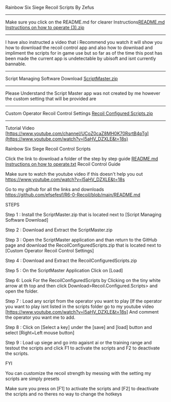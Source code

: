 Rainbow Six Siege Recoil Scripts By Zefus
_____________________________________________
Make sure you click on the README.md for clearer Instructions[README.md Instructions on how to operate (3).zip](https://github.com/user-attachments/files/20579869/Instructions.on.how.to.operate.3.zip)


_____________________________________________
I have also instructed a video that i Recommend you watch it will show you how to download the recoil control app and also how to download and impliment the scripts for in game use but so far as of the time this post has been made the current app is undetectable by ubisoft and isnt currently bannable.
_____________________________________________
Script Managing Software Download [ScriptMaster.zip](https://github.com/user-attachments/files/20576646/UR.3.zip)

_____________________________________________
Please Understand the Script Master app was not created by me however the custom setting that will be provided are 
_____________________________________________
Custom Operator Recoil Control Settings [Recoil Configured Scripts.zip](https://github.com/user-attachments/files/20576577/Recoil.Configured.Scripts.zip)
_____________________________________________
Tutorial Video [https://www.youtube.com/channel/UCoZ0caZ8MH0K70RsrtB4pTg](https://www.youtube.com/watch?v=I5aHV_DZXLE&t=18s)

Rainbow Six Siege Recoil Control Scripts

Click the link to download a folder of the step by step guide
[README.md Instructions on how to operate.txt](https://github.com/user-attachments/files/20578327/Instructions.on.how.to.operate.txt)
Recoil Control Guide 

Make sure to watch the youtube video if this doesn't help you out
https://www.youtube.com/watch?v=I5aHV_DZXLE&t=18s

Go to my github for all the links and downloads
https://github.com/efsefesf/R6-0-Recoil/blob/main/README.md

STEPS

Step 1 : Install the ScriptMaster.zip that is located next to [Script Managing Software Download]

Step 2 : Download and Extract the ScriptMaster.zip

Step 3 : Open the ScriptMaster application and than return to the GitHub page and download the RecoilConfiguredScripts.zip that is located next to [Custom Operator Recoil Control Settings]

Step 4 : Download and Extract the RecoilConfiguredScripts.zip

Step 5 : On the ScriptMaster Application Click on [Load] 

Step 6: Look For the RecoilConfiguredScripts by Clicking on the tiny white arrow at th top and then click Download>Recoil.Configured.Scripts> and open the folder.

Step 7 : Load any script from the operator you want to play 
[If the operator you want to play isnt listed in the scripts folder go to my youtube video [https://www.youtube.com/watch?v=I5aHV_DZXLE&t=18s] And comment the operator you want me to add.

Step 8 : Click on [Select a key] under the [save] and [load] button and select [Right+Left mouse button]

Step 9 : Load up siege and go into agaisnt ai or the training range and testout the scripts and click F1 to activate the scripts and F2 to deactivate the scripts.

FYI

You can customize the recoil strength by messing with the setting my scripts are simply presets

Make sure you press on [F1] to activate the scripts and [F2] to deactivate the scripts and no theres no way to change the hotkeys
